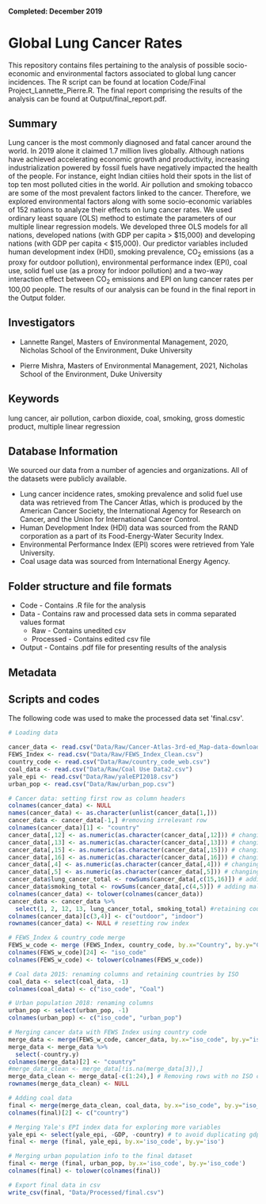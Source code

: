 #### Completed: December 2019

# Global Lung Cancer Rates
This repository contains files pertaining to the analysis of possible socio-economic and environmental factors associated to global lung cancer incidences. The R script can be found at location Code/Final Project_Lannette_Pierre.R. The final report comprising the results of the analysis can be found at Output/final_report.pdf. 

## Summary
Lung cancer is the most commonly diagnosed and fatal cancer around the world. In 2019 alone it claimed 1.7 million lives globally. Although nations have achieved accelerating economic growth and productivity, increasing industrialization powered by fossil fuels have negatively impacted the health of the people. For instance, eight Indian citiies hold their spots in the list of top ten most polluted cities in the world. Air pollution and smoking tobacco are some of the most prevalent factors linked to the cancer. Therefore, we explored environmental factors along with some socio-economic variables of 152 nations to analyze their effects on lung cancer rates. We used ordinary least square (OLS) method to estimate the parameters of our multiple linear regression models. We developed three OLS models for all nations, developed nations (with GDP per capita > $15,000) and developing nations (with GDP per capita < $15,000). Our predictor variables included human development index (HDI), smoking prevalence, CO<sub>2</sub> emissions (as a proxy for outdoor pollution), environmental performance index (EPI), coal use, solid fuel use (as a proxy for indoor pollution) and a two-way interaction effect between CO<sub>2</sub> emissions and EPI on lung cancer rates per 100,00 people. The results of our analysis can be found in the final report in the Output folder.

## Investigators

* Lannette Rangel, Masters of Environmental Management, 2020, Nicholas School of the Environment, Duke University

* Pierre Mishra, Masters of Environmental Management, 2021, Nicholas School of the Environment, Duke University

## Keywords
lung cancer, air pollution, carbon dioxide, coal, smoking, gross domestic product, multiple linear regression

## Database Information

We sourced our data from a number of agencies and organizations. All of the datasets were publicly available. 

* Lung cancer incidence rates, smoking prevalence and solid fuel use data was retrieved from The Cancer Atlas, which is produced by the American Cancer Society, the International Agency for Research on Cancer, and the Union for International Cancer Control.
* Human Development Index (HDI) data was sourced from the RAND corporation as a part of its Food-Energy-Water Security Index.
* Environmental Performance Index (EPI) scores were retrieved from Yale University.
* Coal usage data was sourced from International Energy Agency. 

## Folder structure and file formats
* Code - Contains .R file for the analysis
* Data - Contains raw and processed data sets in comma separated values format
  + Raw - Contains unedited csv
  + Processed - Contains edited csv file
* Output - Contains .pdf file for presenting results of the analysis

## Metadata



## Scripts and codes

The following code was used to make the processed data set 'final.csv'.

```R
# Loading data

cancer_data <- read.csv("Data/Raw/Cancer-Atlas-3rd-ed_Map-data-download.csv")
FEWS_Index <- read.csv("Data/Raw/FEWS_Index_Clean.csv")
country_code <- read.csv("Data/Raw/country_code_web.csv")
coal_data <- read.csv("Data/Raw/Coal Use Data2.csv")
yale_epi <- read.csv("Data/Raw/yaleEPI2018.csv")
urban_pop <- read.csv("Data/Raw/urban_pop.csv")

# Cancer data: setting first row as column headers
colnames(cancer_data) <- NULL
names(cancer_data) <- as.character(unlist(cancer_data[1,]))
cancer_data <- cancer_data[-1,] #removing irrelevant row
colnames(cancer_data)[1] <- "country"
cancer_data[,12] <- as.numeric(as.character(cancer_data[,12])) # changing outdoor pollution data to numeric
cancer_data[,13] <- as.numeric(as.character(cancer_data[,13])) # changing indoor pollution data to numeric
cancer_data[,15] <- as.numeric(as.character(cancer_data[,15])) # changing lung cancer data to numeric
cancer_data[,16] <- as.numeric(as.character(cancer_data[,16])) # changing lung cancer data to numeric
cancer_data[,4] <- as.numeric(as.character(cancer_data[,4])) # changing smoking prevalence to numeric
cancer_data[,5] <- as.numeric(as.character(cancer_data[,5])) # changing smoking prevalence to numeric
cancer_data$lung_cancer_total <- rowSums(cancer_data[,c(15,16)]) # adding male and female lung cancer rates
cancer_data$smoking_total <- rowSums(cancer_data[,c(4,5)]) # adding male female smoking prevalence
colnames(cancer_data) <- tolower(colnames(cancer_data))
cancer_data <- cancer_data %>%
  select(1, 2, 12, 13, lung_cancer_total, smoking_total) #retaining country info, smoking and lung cancer data
colnames(cancer_data)[c(3,4)] <- c("outdoor", "indoor") 
rownames(cancer_data) <- NULL # resetting row index

# FEWS_Index & country_code merge
FEWS_w_code <- merge (FEWS_Index, country_code, by.x="Country", by.y="Countries.or.areas.and.their.codes.")
colnames(FEWS_w_code)[24] <- "iso_code"
colnames(FEWS_w_code) <- tolower(colnames(FEWS_w_code))

# Coal data 2015: renaming columns and retaining countries by ISO
coal_data <- select(coal_data, -1)
colnames(coal_data) <- c("iso_code", "Coal") 

# Urban population 2018: renaming columns
urban_pop <- select(urban_pop, -1)
colnames(urban_pop) <- c("iso_code", "urban_pop")

# Merging cancer data with FEWS Index using country code
merge_data <- merge(FEWS_w_code, cancer_data, by.x="iso_code", by.y="iso 3 code")
merge_data <- merge_data %>%
  select(-country.y)
colnames(merge_data)[2] <- "country"
#merge_data_clean <- merge_data[!is.na(merge_data[3]),]
merge_data_clean <- merge_data[-c(1:24),] # Removing rows with no ISO code
rownames(merge_data_clean) <- NULL

# Adding coal data 
final <- merge(merge_data_clean, coal_data, by.x="iso_code", by.y="iso_code")
colnames(final)[2] <- c("country")

# Merging Yale's EPI index data for exploring more variables
yale_epi <- select(yale_epi, -GDP, -country) # to avoid duplicating gdp from FEWS dataset
final <- merge (final, yale_epi, by.x='iso_code', by.y='iso')

# Merging urban population info to the final dataset
final <- merge (final, urban_pop, by.x='iso_code', by.y='iso_code')
colnames(final) <- tolower(colnames(final))

# Export final data in csv
write_csv(final, "Data/Processed/final.csv")
```
